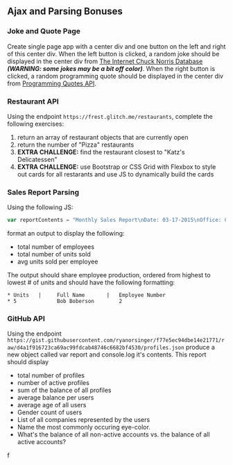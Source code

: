 ## Ajax and Parsing Bonuses

### Joke and Quote Page

Create single page app with a center div and one button on the left and right of this center div. When the left button is clicked, a random joke should be displayed in the center div from [The Internet Chuck Norris Database](http://www.icndb.com/api/) ***(WARNING: some jokes may be a bit off color)***. When the right button is clicked, a random programming quote should be displayed in the center div from [Programming Quotes API](http://quotes.stormconsultancy.co.uk/api).

### Restaurant API

Using the endpoint ```https://frest.glitch.me/restaurants```, complete the following exercises:

1. return an array of restaurant objects that are currently open
1. return the number of "Pizza" restaurants
1. **EXTRA CHALLENGE:** find the restaurant closest to "Katz's Delicatessen"
1. **EXTRA CHALLENGE:** use Bootstrap or CSS Grid with Flexbox to style out cards for all restarants and use JS to dynamically build the cards

### Sales Report Parsing

Using the following JS:

```js
var reportContents = "Monthly Sales Report\nDate: 03-17-2015\nOffice: Codeup\n ===================================================\nEmployee Number, First Name, Last Name, Sales Units\n***************************************************\n\n1, Jane, Janeway, 3\n3, Tricia, Triciason, 5\n4, Jeannette, Jeanson, 4\n5, Charles Emmerson III, Winchester, 2\n6, Chet, Chedderson, 8\n7, Chaiam, Chaiamson, 12\n8, Dale, Dalesinger, 1\n9, Zig, Ziglar, 50\n10, Henry, Kissinger, 1\n11, Arthur Herbert, Fonzarelli, 23\n12, Betty, Boop, 67";
```

format an output to display the following:

- total number of employees
- total number of units sold
- avg units sold per employee

The output should share employee production, ordered from highest to lowest # of units and should have the following formatting:

```
* Units   |     Full Name       |   Employee Number
* 5             Bob Boberson        2
```

### GitHub API

Using the endpoint ```https://gist.githubusercontent.com/ryanorsinger/f77e5ec94dbe14e21771/raw/d4a1f916723ca69ac99fdcab48746c6682bf4530/profiles.json``` produce a new object called var report and console.log it's contents. This report should display

- total number of profiles
- number of active profiles
- sum of the balance of all profiles
- average balance per users
- average age of all users
- Gender count of users
- List of all companies represented by the users
- Name the most commonly occuring eye-color.
- What's the balance of all non-active accounts vs. the balance of all active accounts?




f